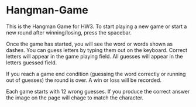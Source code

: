 # Hangman-Game

This is the Hangman Game for HW3. To start playing a new game or start a new round after winning/losing, press the spacebar.

Once the game has started, you will see the word or words shown as dashes. You can guess letters by typing them out on the keyboard. Correct letters will appear in the game playing field. All guesses will appear in the letters guessed field.

If you reach a game end condition (guessing the word correctly or running out of guesses) the round is over. A win or loss will be recorded.

Each game starts with 12 wrong guesses. If you produce the correct answer the image on the page will chage to match the character.